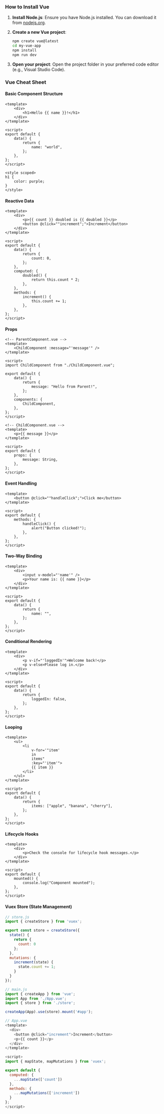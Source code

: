 ### How to Install Vue

1. **Install Node.js**: Ensure you have Node.js installed. You can download it from [nodejs.org](https://nodejs.org/).

2. **Create a new Vue project**:

   ```bash
   npm create vue@latest
   cd my-vue-app
   npm install
   npm run dev
   ```

3. **Open your project**: Open the project folder in your preferred code editor (e.g., Visual Studio Code).

### Vue Cheat Sheet

#### Basic Component Structure

```vue
<template>
	<div>
		<h1>Hello {{ name }}!</h1>
	</div>
</template>

<script>
export default {
	data() {
		return {
			name: "world",
		};
	},
};
</script>

<style scoped>
h1 {
	color: purple;
}
</style>
```

#### Reactive Data

```vue
<template>
	<div>
		<p>{{ count }} doubled is {{ doubled }}</p>
		<button @click=""increment";">Increment</button>
	</div>
</template>

<script>
export default {
	data() {
		return {
			count: 0,
		};
	},
	computed: {
		doubled() {
			return this.count * 2;
		},
	},
	methods: {
		increment() {
			this.count += 1;
		},
	},
};
</script>
```

#### Props

```vue
<!-- ParentComponent.vue -->
<template>
	<ChildComponent :message="'message'" />
</template>

<script>
import ChildComponent from "./ChildComponent.vue";

export default {
	data() {
		return {
			message: "Hello from Parent!",
		};
	},
	components: {
		ChildComponent,
	},
};
</script>

<!-- ChildComponent.vue -->
<template>
	<p>{{ message }}</p>
</template>

<script>
export default {
	props: {
		message: String,
	},
};
</script>
```

#### Event Handling

```vue
<template>
	<button @click=""handleClick";">Click me</button>
</template>

<script>
export default {
	methods: {
		handleClick() {
			alert("Button clicked!");
		},
	},
};
</script>
```

#### Two-Way Binding

```vue
<template>
	<div>
		<input v-model="'name'" />
		<p>Your name is: {{ name }}</p>
	</div>
</template>

<script>
export default {
	data() {
		return {
			name: "",
		};
	},
};
</script>
```

#### Conditional Rendering

```vue
<template>
	<div>
		<p v-if="'loggedIn'">Welcome back!</p>
		<p v-else>Please log in.</p>
	</div>
</template>

<script>
export default {
	data() {
		return {
			loggedIn: false,
		};
	},
};
</script>
```

#### Looping

```vue
<template>
	<ul>
		<li
			v-for='"item'
			in
			items"
			:key="'item'">
			{{ item }}
		</li>
	</ul>
</template>

<script>
export default {
	data() {
		return {
			items: ["apple", "banana", "cherry"],
		};
	},
};
</script>
```

#### Lifecycle Hooks

```vue
<template>
	<div>
		<p>Check the console for lifecycle hook messages.</p>
	</div>
</template>

<script>
export default {
	mounted() {
		console.log("Component mounted");
	},
};
</script>
```

#### Vuex Store (State Management)

```javascript
// store.js
import { createStore } from 'vuex';

export const store = createStore({
  state() {
    return {
      count: 0
    };
  },
  mutations: {
    increment(state) {
      state.count += 1;
    }
  }
});

// main.js
import { createApp } from 'vue';
import App from './App.vue';
import { store } from './store';

createApp(App).use(store).mount('#app');

// App.vue
<template>
  <div>
    <button @click="increment">Increment</button>
    <p>{{ count }}</p>
  </div>
</template>

<script>
import { mapState, mapMutations } from 'vuex';

export default {
  computed: {
    ...mapState(['count'])
  },
  methods: {
    ...mapMutations(['increment'])
  }
};
</script>
```
